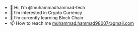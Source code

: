 - 👋 Hi, I’m @muhammadhammad-tech
- 👀 I’m interested in Crypto Currency
- 🌱 I’m currently learning Block Chain
- 📫 How to reach me muhammad.hammad98007@gmail.com

<!---
muhammadhammad-tech/muhammadhammad-tech is a ✨ special ✨ repository because its `README.md` (this file) appears on your GitHub profile.
You can click the Preview link to take a look at your changes.
--->
